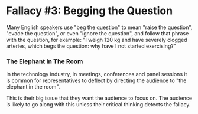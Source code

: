 # Fallacy #3: Begging the Question

Many English speakers use "beg the question" to mean "raise the question", "evade the question", or even "ignore the question", and follow that phrase with the question, for example: "I weigh 120 kg and have severely clogged arteries, which begs the question: why have I not started exercising?"

### The Elephant In The Room

In the technology industry, in meetings, conferences and panel sessions it is common for representatives to deflect by directing the audience to "the elephant in the room".

This is their big issue that they want the audience to focus on. The audience is likely to go along with this unless their critical thinking detects the fallacy.



